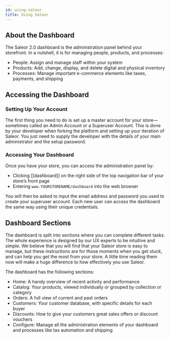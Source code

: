 ```yaml
---
id: using-saleor
title: Using Saleor
---
```


## About the Dashboard

The Saleor 2.0 dashboard is the administration panel behind your storefront. In a nutshell, it is for managing people, products, and processes:

- People: Assign and manage staff within your system
- Products: Add, change, display, and delete digital and physical inventory
- Processes: Manage important e-commerce elements like taxes, payments, and shipping


## Accessing the Dashboard

### Setting Up Your Account

The first thing you need to do is set up a master account for your store—sometimes called an Admin Account or a Superuser Account. This is done by your developer when forking the platform and setting up your iteration of Saleor. You just need to supply the developer with the details of your main administrator and the setup password.


### Accessing Your Dashboard

Once you have your store, you can access the administration panel by: 

- Clicking [[dashboard]] on the right side of the top navigation bar of your store’s front page
- Entering `www.YOURSTORENAME/dashboard` into the web browser

You will then be asked to input the email address and password you used to create your superuser account. Each new user can access the dashboard the same way using their unique credentials.


## Dashboard Sections

The dashboard is split into sections where you can complete different tasks. The whole experience is designed by our UX experts to be intuitive and simple. We believe that you will find that your Saleor store is easy to manage, but these instructions are for those moments when you get stuck, and can help you get the most from your store. A little time reading them now will make a huge difference to how effectively you use Saleor.

The dashboard has the following sections:

- Home: A handy overview of recent activity and performance
- Catalog: Your products, viewed individually or grouped by collection or category
- Orders: A full view of current and past orders
- Customers: Your customer database, with specific details for each buyer
- Discounts: How to give your customers great sales offers or discount vouchers
- Configure: Manage all the administration elements of your dashboard and processes like tax automation and shipping
